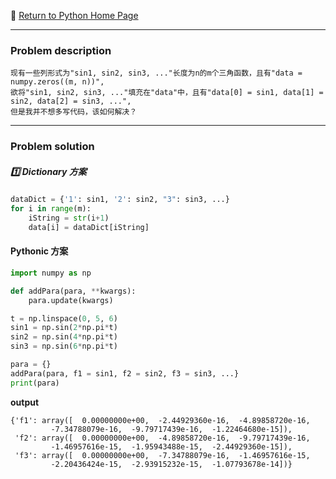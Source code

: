 :hotel: [Return to Python Home Page](https://github.com/geophydog/Python)

***

### Problem description
```
现有一些列形式为"sin1, sin2, sin3, ..."长度为n的m个三角函数，且有"data = numpy.zeros((m, n))",
欲将"sin1, sin2, sin3, ..."填充在"data"中，且有"data[0] = sin1, data[1] = sin2, data[2] = sin3, ...",
但是我并不想多写代码，该如何解决？
```

*** 

### Problem solution

##### :one: Dictionary 方案
```python
dataDict = {'1': sin1, '2': sin2, "3": sin3, ...}
for i in range(m):
    iString = str(i+1)
    data[i] = dataDict[iString]
```

#### Pythonic 方案
```python
import numpy as np

def addPara(para, **kwargs):
    para.update(kwargs)

t = np.linspace(0, 5, 6)
sin1 = np.sin(2*np.pi*t)
sin2 = np.sin(4*np.pi*t)
sin3 = np.sin(6*np.pi*t)

para = {}
addPara(para, f1 = sin1, f2 = sin2, f3 = sin3, ...}
print(para)
```
__output__
```
{'f1': array([  0.00000000e+00,  -2.44929360e-16,  -4.89858720e-16,
         -7.34788079e-16,  -9.79717439e-16,  -1.22464680e-15]),
 'f2': array([  0.00000000e+00,  -4.89858720e-16,  -9.79717439e-16,
         -1.46957616e-15,  -1.95943488e-15,  -2.44929360e-15]),
 'f3': array([  0.00000000e+00,  -7.34788079e-16,  -1.46957616e-15,
         -2.20436424e-15,  -2.93915232e-15,  -1.07793678e-14])}
```
